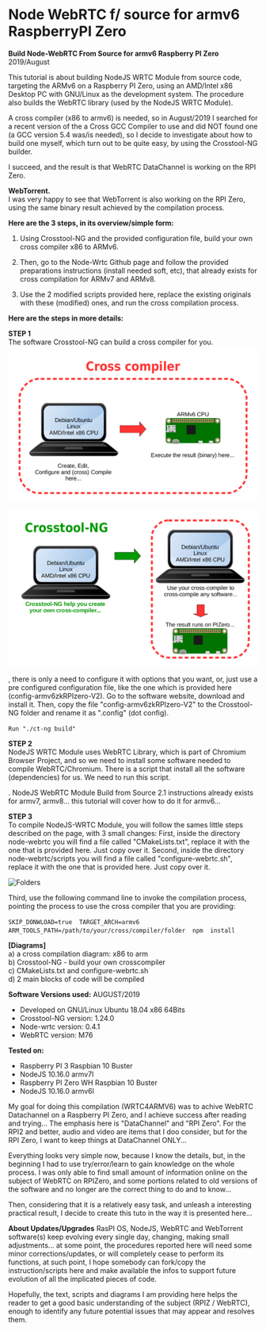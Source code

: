 # Node WebRTC f/ source for armv6 RaspberryPI Zero
**Build Node-WebRTC From Source for armv6 Raspberry PI Zero**
2019/August

This tutorial is about building NodeJS WRTC Module from source code, targeting the ARMv6 on a Raspberry PI Zero, using an AMD/Intel x86 Desktop PC with GNU/Linux as the development system.
The procedure also builds the WebRTC library (used by the NodeJS WRTC Module).

A cross compiler (x86 to armv6) is needed, so in August/2019 I searched for a recent version of the a Cross GCC Compiler to use and did NOT found one (a GCC version 5.4 was/is needed), so I decide to investigate about how to build one myself, which turn out to be quite easy, by using the Crosstool-NG builder.

I succeed, and the result is that WebRTC DataChannel is working on the RPI Zero.

**WebTorrent.**  
I was very happy to see that WebTorrent is also working on the RPI Zero, using the same binary result achieved by the compilation process.


**Here are the 3 steps, in its overview/simple form:**

1) Using Crosstool-NG and the provided configuration file, build your own cross compiler x86 to ARMv6.

2) Then, go to the Node-Wrtc Github page and follow the provided preparations instructions (install needed soft, etc), that already exists for cross compilation for ARMv7 and ARMv8.

3) Use the 2 modified scripts provided here, replace the existing originals with these (modified) ones, and run the cross compilation process.


**Here are the steps in more details:**  

**STEP 1**  
The software Crosstool-NG can build a cross compiler for you.  
![Cross Compiler](img/cross-compiler-001.png)

![Cross Compiler](img/cross-compiler-002.png)

, there is only a need to configure it with options that you want, or, just use a pre configured configuration file, like the one which is provided here (config-armv6zkRPIzero-V2).
Go to the software website, download and install it.
Then, copy the file "config-armv6zkRPIzero-V2" to the Crosstool-NG folder and rename it as ".config" (dot config).

```Run "./ct-ng build"```


**STEP 2**  
NodeJS WRTC Module uses WebRTC Library, which is part of Chromium Browser Project, and so we need to install some software needed to compile WebRTC/Chromium. There is a script that install all the software (dependencies) for us. We need to run this script.

. NodeJS WebRTC Module Build from Source
2.1 instructions already exists for armv7, armv8... this tutorial will cover how to do it for armv6...

**STEP 3**  
To compile NodeJS-WRTC Module, you will follow the sames little steps described on the page, with 3 small changes:
First, inside the directory node-webrtc you will find a file called "CMakeLists.txt", replace it with the one that is provided here. Just copy over it.
Second, inside the directory node-webrtc/scripts you will find a file called "configure-webrtc.sh", replace it with the one that is provided here. Just copy over it.

![Folders](https://raw.githubusercontent.com/t2age/webrtcarmv6/master/img/file-folders.jpg)

Third, use the following command line to invoke the compilation process, pointing the process to use the cross compiler that you are providing:

```SKIP_DONWLOAD=true  TARGET_ARCH=armv6  ARM_TOOLS_PATH=/path/to/your/cross/compiler/folder  npm  install```



**[Diagrams]**  
a) a cross compilation diagram: x86 to arm  
b) Crosstool-NG - build your own crosscompiler  
c) CMakeLists.txt and configure-webrtc.sh  
d) 2 main blocks of code will be compiled  


**Software Versions used:**
AUGUST/2019
- Developed on GNU/Linux Ubuntu 18.04 x86 64Bits
- Crosstool-NG version: 1.24.0
- Node-wrtc version: 0.4.1
- WebRTC version: M76

**Tested on:**
- Raspberry PI 3 Raspbian 10 Buster
- NodeJS 10.16.0 armv7l
- Raspberry PI Zero WH Raspbian 10 Buster
- NodeJS 10.16.0 armv6l


My goal for doing this compilation (WRTC4ARMV6) was to achive WebRTC Datachannel on a Raspberry PI Zero, and I achieve success after reading and trying...
The emphasis here is "DataChannel" and "RPI Zero".
For the RPI2 and better, audio and video are items that I doo consider, but for the RPI Zero, I want to keep things at DataChannel ONLY...

Everything looks very simple now, because I know the details, but, in the beginning I had to use try/error/learn to gain knowledge on the whole process. I was only able to find small amount of information online on the subject of WebRTC on RPIZero, and some portions related to old versions of the software and no longer are the correct thing to do and to know... 

Then, considering that it is a relatively easy task, and unleash a interesting practical result, I decide to create this tuto in the way it is presented here...

**About Updates/Upgrades**
RasPI OS, NodeJS, WebRTC and WebTorrent software(s) keep evolving every single day, changing, making small adjustments... at some point, the procedures reported here will need some minor corrections/updates, or will completely cease to perform its functions, at such point, I hope somebody can fork/copy the instruction/scripts here and make available the infos to support future evolution of all the implicated pieces of code.

Hopefully, the text, scripts and diagrams I am providing here helps the reader to get a good basic understanding of the subject (RPIZ / WebRTC), enough to identify any future potential issues that may appear and resolves them.
